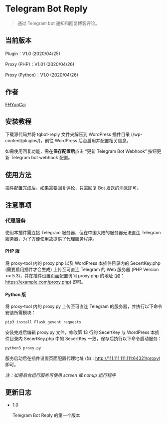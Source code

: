# Telegram Bot Reply

> 通过 Telegram bot 通知和回复博客评论。

## 当前版本

Plugin：V1.0 (2020/04/25)

Proxy (PHP)：V1.01 (2020/04/26)

Proxy (Python)：V1.0 (2020/04/26)

## 作者

[FHYunCai](https://yuncaioo.com)

## 安装教程

下载源代码并将 tgbot-reply 文件夹解压到 WordPress 插件目录 (/wp-content/plugins/)，前往 WordPress 后台启用并配置相关信息。

如需使用回复功能，需在**保存配置后**点击 “更新 Telegram Bot Webhook” 按钮更新 Telegram bot webhook 配置。

## 使用方法

插件配置完成后，如果需要回复评论，只需回复 Bot 发送的消息即可。

## 注意事项

### 代理服务

使用本插件需连接 Telegram 服务器，但在中国大陆的服务器无法直连 Telegram 服务器，为了方便使用故提供了代理服务程序。

#### PHP 版

将 proxy-tool 内的 proxy.php 以及 WordPress 本插件目录内的 SecertKey.php (需要启用插件才会生成) 上传至可直连 Telegram 的 Web 服务器 (PHP Version >= 5.3)，并在插件设置页面配置访问 proxy.php 的地址 (如：https://example.com/proxy.php) 即可。

#### Python 版

将 proxy-tool 内的 proxy.py 上传至可直连 Telegram 的服务器，并执行以下命令安装所需模块：

```bash
pip3 install Flask gevent requests
```

安装完成后编辑 proxy.py 文件，修改第 13 行的 SecertKey 与 WordPress 本插件目录内 SecertKey.php 中的 SecertKey 一致，保存后执行以下命令启动服务：

```bash
python3 proxy.py
```

服务启动后在插件设置页面配置代理地址 (如：http://111.111.111.111:64321/proxy) 即可。

*注：如需后台运行服务可使用 screen 或 nohup 运行程序*

## 更新日志

* 1.0

    Telegram Bot Reply 的第一个版本
